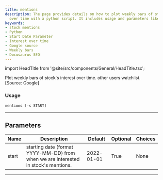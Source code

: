 ```yaml
---
title: mentions
description: The page provides details on how to plot weekly bars of stock's interest
  over time with a python script. It includes usage and parameters like start date.
keywords:
- stock mentions
- Python
- Start Date Parameter
- Interest over time
- Google source
- Weekly bars
- Docusaurus SEO
---
```


import HeadTitle from '@site/src/components/General/HeadTitle.tsx';

<HeadTitle title="stocks/ba/mentions - Reference | OpenBB Terminal Docs" />

Plot weekly bars of stock's interest over time. other users watchlist. [Source: Google]

### Usage

```python
mentions [-s START]
```

---

## Parameters

| Name | Description | Default | Optional | Choices |
| ---- | ----------- | ------- | -------- | ------- |
| start | starting date (format YYYY-MM-DD) from when we are interested in stock's mentions. | 2022-01-01 | True | None |

---
